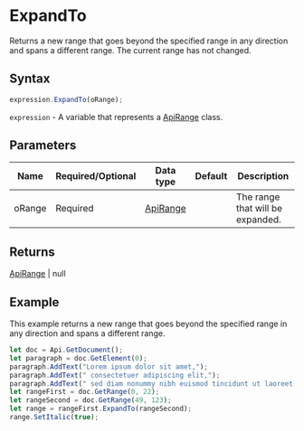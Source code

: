 # ExpandTo

Returns a new range that goes beyond the specified range in any direction and spans a different range. The current range has not changed.

## Syntax

```javascript
expression.ExpandTo(oRange);
```

`expression` - A variable that represents a [ApiRange](../ApiRange.md) class.

## Parameters

| **Name** | **Required/Optional** | **Data type** | **Default** | **Description** |
| ------------- | ------------- | ------------- | ------------- | ------------- |
| oRange | Required | [ApiRange](../../ApiRange/ApiRange.md) |  | The range that will be expanded. |

## Returns

[ApiRange](../../ApiRange/ApiRange.md) \| null

## Example

This example returns a new range that goes beyond the specified range in any direction and spans a different range.

```javascript
let doc = Api.GetDocument();
let paragraph = doc.GetElement(0);
paragraph.AddText("Lorem ipsum dolor sit amet,");
paragraph.AddText(" consectetuer adipiscing elit,");
paragraph.AddText(" sed diam nonummy nibh euismod tincidunt ut laoreet dolore magna aliquam erat volutpat.");
let rangeFirst = doc.GetRange(0, 22);
let rangeSecond = doc.GetRange(49, 123);
let range = rangeFirst.ExpandTo(rangeSecond);
range.SetItalic(true);
```
